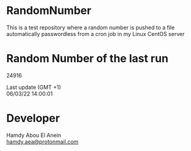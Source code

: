 # RandomNumber    
This is a test repository where a random number is pushed to a file automatically passwordless from a cron job in my Linux CentOS server    
# Random Number of the last run   
24916
      
Last update (GMT +1)    
06/03/22 14:00:01
# Developer    
Hamdy Abou El Anein   
hamdy.aea@protonmail.com

